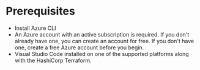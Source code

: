 # Prerequisites
- Install Azure CLI
- An Azure account with an active subscription is required. If you don't already have one, you can create an account for free. If you don't have one, create a free Azure account before you begin.
- Visual Studio Code installed on one of the supported platforms along with the HashiCorp Terraform.